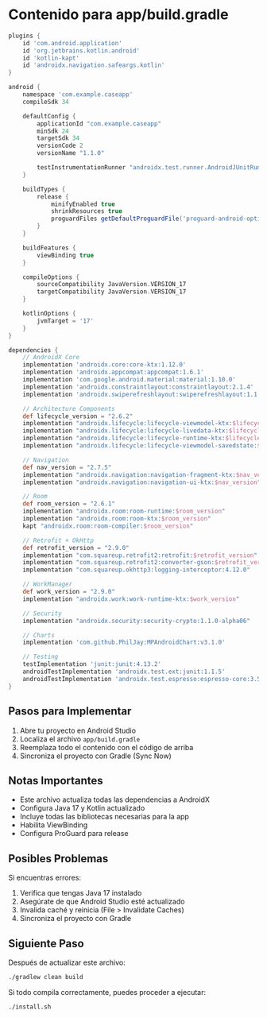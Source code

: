 # Contenido para app/build.gradle

```gradle
plugins {
    id 'com.android.application'
    id 'org.jetbrains.kotlin.android'
    id 'kotlin-kapt'
    id 'androidx.navigation.safeargs.kotlin'
}

android {
    namespace 'com.example.caseapp'
    compileSdk 34

    defaultConfig {
        applicationId "com.example.caseapp"
        minSdk 24
        targetSdk 34
        versionCode 2
        versionName "1.1.0"

        testInstrumentationRunner "androidx.test.runner.AndroidJUnitRunner"
    }

    buildTypes {
        release {
            minifyEnabled true
            shrinkResources true
            proguardFiles getDefaultProguardFile('proguard-android-optimize.txt'), 'proguard-rules.pro'
        }
    }

    buildFeatures {
        viewBinding true
    }

    compileOptions {
        sourceCompatibility JavaVersion.VERSION_17
        targetCompatibility JavaVersion.VERSION_17
    }

    kotlinOptions {
        jvmTarget = '17'
    }
}

dependencies {
    // AndroidX Core
    implementation 'androidx.core:core-ktx:1.12.0'
    implementation 'androidx.appcompat:appcompat:1.6.1'
    implementation 'com.google.android.material:material:1.10.0'
    implementation 'androidx.constraintlayout:constraintlayout:2.1.4'
    implementation 'androidx.swiperefreshlayout:swiperefreshlayout:1.1.0'

    // Architecture Components
    def lifecycle_version = "2.6.2"
    implementation "androidx.lifecycle:lifecycle-viewmodel-ktx:$lifecycle_version"
    implementation "androidx.lifecycle:lifecycle-livedata-ktx:$lifecycle_version"
    implementation "androidx.lifecycle:lifecycle-runtime-ktx:$lifecycle_version"
    implementation "androidx.lifecycle:lifecycle-viewmodel-savedstate:$lifecycle_version"

    // Navigation
    def nav_version = "2.7.5"
    implementation "androidx.navigation:navigation-fragment-ktx:$nav_version"
    implementation "androidx.navigation:navigation-ui-ktx:$nav_version"

    // Room
    def room_version = "2.6.1"
    implementation "androidx.room:room-runtime:$room_version"
    implementation "androidx.room:room-ktx:$room_version"
    kapt "androidx.room:room-compiler:$room_version"

    // Retrofit + OkHttp
    def retrofit_version = "2.9.0"
    implementation "com.squareup.retrofit2:retrofit:$retrofit_version"
    implementation "com.squareup.retrofit2:converter-gson:$retrofit_version"
    implementation "com.squareup.okhttp3:logging-interceptor:4.12.0"

    // WorkManager
    def work_version = "2.9.0"
    implementation "androidx.work:work-runtime-ktx:$work_version"

    // Security
    implementation "androidx.security:security-crypto:1.1.0-alpha06"

    // Charts
    implementation 'com.github.PhilJay:MPAndroidChart:v3.1.0'

    // Testing
    testImplementation 'junit:junit:4.13.2'
    androidTestImplementation 'androidx.test.ext:junit:1.1.5'
    androidTestImplementation 'androidx.test.espresso:espresso-core:3.5.1'
}
```

## Pasos para Implementar

1. Abre tu proyecto en Android Studio
2. Localiza el archivo `app/build.gradle`
3. Reemplaza todo el contenido con el código de arriba
4. Sincroniza el proyecto con Gradle (Sync Now)

## Notas Importantes

- Este archivo actualiza todas las dependencias a AndroidX
- Configura Java 17 y Kotlin actualizado
- Incluye todas las bibliotecas necesarias para la app
- Habilita ViewBinding
- Configura ProGuard para release

## Posibles Problemas

Si encuentras errores:
1. Verifica que tengas Java 17 instalado
2. Asegúrate de que Android Studio esté actualizado
3. Invalida caché y reinicia (File > Invalidate Caches)
4. Sincroniza el proyecto con Gradle

## Siguiente Paso

Después de actualizar este archivo:
```bash
./gradlew clean build
```

Si todo compila correctamente, puedes proceder a ejecutar:
```bash
./install.sh